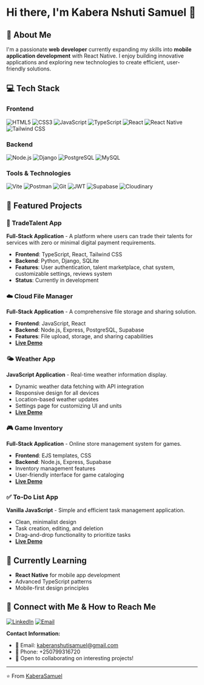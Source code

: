 # Hi there, I'm Kabera Nshuti Samuel 👋

## 🚀 About Me
I'm a passionate **web developer** currently expanding my skills into **mobile application development** with React Native. I enjoy building innovative applications and exploring new technologies to create efficient, user-friendly solutions.

## 💻 Tech Stack

### Frontend
![HTML5](https://img.shields.io/badge/HTML5-E34F26?style=for-the-badge&logo=html5&logoColor=white)
![CSS3](https://img.shields.io/badge/CSS3-1572B6?style=for-the-badge&logo=css3&logoColor=white)
![JavaScript](https://img.shields.io/badge/JavaScript-F7DF1E?style=for-the-badge&logo=javascript&logoColor=black)
![TypeScript](https://img.shields.io/badge/TypeScript-007ACC?style=for-the-badge&logo=typescript&logoColor=white)
![React](https://img.shields.io/badge/React-20232A?style=for-the-badge&logo=react&logoColor=61DAFB)
![React Native](https://img.shields.io/badge/React_Native-20232A?style=for-the-badge&logo=react&logoColor=61DAFB)
![Tailwind CSS](https://img.shields.io/badge/Tailwind_CSS-38B2AC?style=for-the-badge&logo=tailwind-css&logoColor=white)

### Backend
![Node.js](https://img.shields.io/badge/Node.js-43853D?style=for-the-badge&logo=node.js&logoColor=white)
![Django](https://img.shields.io/badge/Django-092E20?style=for-the-badge&logo=django&logoColor=white)
![PostgreSQL](https://img.shields.io/badge/PostgreSQL-316192?style=for-the-badge&logo=postgresql&logoColor=white)
![MySQL](https://img.shields.io/badge/MySQL-00000F?style=for-the-badge&logo=mysql&logoColor=white)

### Tools & Technologies
![Vite](https://img.shields.io/badge/Vite-646CFF?style=for-the-badge&logo=vite&logoColor=white)
![Postman](https://img.shields.io/badge/Postman-FF6C37?style=for-the-badge&logo=postman&logoColor=white)
![Git](https://img.shields.io/badge/Git-F05032?style=for-the-badge&logo=git&logoColor=white)
![JWT](https://img.shields.io/badge/JWT-black?style=for-the-badge&logo=JSON%20web%20tokens)
![Supabase](https://img.shields.io/badge/Supabase-3ECF8E?style=for-the-badge&logo=supabase&logoColor=white)
![Cloudinary](https://img.shields.io/badge/Cloudinary-3448C5?style=for-the-badge&logo=cloudinary&logoColor=white)

## 🌟 Featured Projects

### 🔄 TradeTalent App
**Full-Stack Application** - A platform where users can trade their talents for services with zero or minimal digital payment requirements.
- **Frontend**: TypeScript, React, Tailwind CSS
- **Backend**: Python, Django, SQLite
- **Features**: User authentication, talent marketplace, chat system, customizable settings, reviews system
- **Status**: Currently in development

### ☁️ Cloud File Manager
**Full-Stack Application** - A comprehensive file storage and sharing solution.
- **Frontend**: JavaScript, React
- **Backend**: Node.js, Express, PostgreSQL, Supabase
- **Features**: File upload, storage, and sharing capabilities
- **[Live Demo](https://file-uploader-1cpl.onrender.com/)**

### 🌤️ Weather App
**JavaScript Application** - Real-time weather information display.
- Dynamic weather data fetching with API integration
- Responsive design for all devices
- Location-based weather updates
- Settings page for customizing UI and units
- **[Live Demo](https://kaberasamuel.github.io/Weather-App/html/welcome.html)**

### 🎮 Game Inventory
**Full-Stack Application** - Online store management system for games.
- **Frontend**: EJS templates, CSS
- **Backend**: Node.js, Express, Supabase
- Inventory management features
- User-friendly interface for game cataloging
- **[Live Demo](https://game-inventory.onrender.com/)**

### ✅ To-Do List App
**Vanilla JavaScript** - Simple and efficient task management application.
- Clean, minimalist design
- Task creation, editing, and deletion
- Drag-and-drop functionality to prioritize tasks
- **[Live Demo](https://kaberasamuel.github.io/to-do-list-app/)**

## 🌱 Currently Learning
- **React Native** for mobile app development
- Advanced TypeScript patterns
- Mobile-first design principles

## 🔗 Connect with Me & How to Reach Me
[![LinkedIn](https://img.shields.io/badge/LinkedIn-0077B5?style=for-the-badge&logo=linkedin&logoColor=white)](https://www.linkedin.com/in/kabera-nshuti-samuel-b577ab271/)
[![Email](https://img.shields.io/badge/Email-D14836?style=for-the-badge&logo=gmail&logoColor=white)](mailto:kaberanshutisamuel@gmail.com)

**Contact Information:**
- 📧 Email: kaberanshutisamuel@gmail.com
- 📱 Phone: +250799316720
- 💼 Open to collaborating on interesting projects!

---
⭐️ From [KaberaSamuel](https://github.com/kaberasamuel)
